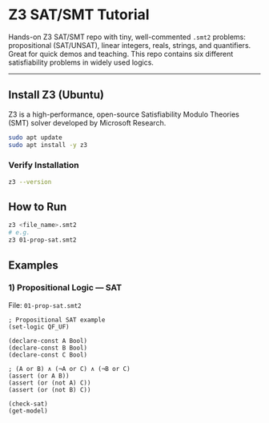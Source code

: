 # Z3 SAT/SMT Tutorial
Hands-on Z3 SAT/SMT repo with tiny, well-commented `.smt2` problems: propositional (SAT/UNSAT), linear integers, reals, strings, and quantifiers. Great for quick demos and teaching. This repo contains six different satisfiability problems in widely used logics.

---

## Install Z3 (Ubuntu)

Z3 is a high-performance, open-source Satisfiability Modulo Theories (SMT) solver developed by Microsoft Research.

```bash
sudo apt update
sudo apt install -y z3
```

### Verify Installation
```bash
z3 --version
```
## How to Run

```bash
z3 <file_name>.smt2
# e.g.
z3 01-prop-sat.smt2
```
## Examples
### 1) Propositional Logic — SAT

File: `01-prop-sat.smt2`

```
; Propositional SAT example
(set-logic QF_UF)

(declare-const A Bool)
(declare-const B Bool)
(declare-const C Bool)

; (A or B) ∧ (¬A or C) ∧ (¬B or C)
(assert (or A B))
(assert (or (not A) C))
(assert (or (not B) C))

(check-sat)
(get-model)
```

